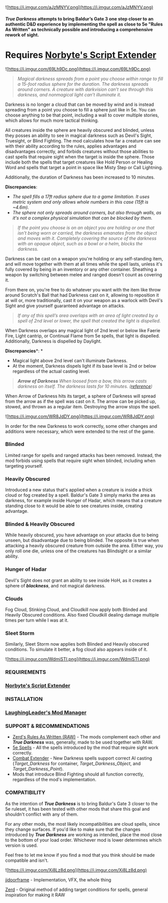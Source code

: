 ![https://i.imgur.com/aJzMNYV.png](https://i.imgur.com/aJzMNYV.png)


#### ***True Darkness*** attempts to bring Baldur’s Gate 3 one step closer to an authentic D&D experience by implementing the spell as close to 5e "Rules As Written" as technically possible and introducing a comprehensive rework of sight.

# Requires [Norbyte's Script Extender](https://github.com/Norbyte/bg3se/releases)

![https://i.imgur.com/69Lh9Dc.png](https://i.imgur.com/69Lh9Dc.png)
> *Magical darkness spreads from a point you choose within range to fill a 15-foot radius sphere for the duration. The darkness spreads around corners. A creature with darkvision can’t see through this darkness, and nonmagical light can’t illuminate it.*

Darkness is no longer a cloud that can be moved by wind and is instead spreading from a point you choose to fill a sphere just like in 5e. You can choose anything to be that point, including a wall to cover multiple stories, which allows for much more tactical thinking.

All creatures inside the sphere are heavily obscured and blinded, unless they posses an ability to see in magical darkness such as Devil's Sight, Truesight, or Blind Fighting. The mod calculates how far a creature can see with their ability according to the rules, applies advantages and disadvantages correctly, and forbids creatures without those abilities to cast spells that require sight when the target is inside the sphere. Those include both the spells that target creatures like Hold Person or Healing Word and spells that target a point in space like Misty Step or Call Lightning.

Additionally, the duration of Darkness has been increased to 10 minutes.

**Discrepancies**:
* *The spell fills a 17ft radius sphere due to a game limitation. It uses metric system and only allows whole numbers in this case (15ft is ~4.6m).*
* *The sphere not only spreads around corners, but also through walls, as it's not a complex physical simulation that can be blocked by them.*

> *If the point you choose is on an object you are holding or one that isn't being worn or carried, the darkness emanates from the object and moves with it. Completely covering the source of the darkness with an opaque object, such as a bowl or a helm, blocks the darkness.*

Darkness can be cast on a weapon you're holding or any self-standing item, and will move together with them at all times while the spell lasts, unless it's fully covered by being in an inventory or any other container. Sheathing a weapon by switching between melee and ranged doesn't count as covering it.

From there on, you're free to do whatever you want with the item like throw around Scratch's Ball that had Darkness cast on it, allowing to reposition it at will or, more traditionally, cast it on your weapon as a warlock with Devil's Sight and give yourself guaranteed advantage on attacks.

> *If any of this spell’s area overlaps with an area of light created by a spell of 2nd level or lower, the spell that created the light is dispelled.*

When Darkness overlaps any magical light of 2nd level or below like Faerie Fire, Light cantrip, or Continual Flame from 5e spells, that light is dispelled. Additionally, Darkness is dispelled by Daylight.

**Discrepancies***:
*
* Magical light above 2nd level can't illuminate Darkness.
* At the moment, Darkness dispels light if its base level is 2nd or below regardless of the actual casting level.

> ***Arrow of Darkness**
When loosed from a bow, this arrow casts darkness on itself. The darkness lasts for 10 minutes. ([reference](https://www.5esrd.com/database/magicitem/arrow-of-darkness/))*

When Arrow of Darkness hits its target, a sphere of Darkness will spread from the arrow as if the spell was cast on it. The arrow can be picked up, stowed, and thrown as a regular item. Destroying the arrow stops the spell.

![https://i.imgur.com/WR8JdDY.png](https://i.imgur.com/WR8JdDY.png)

In order for the new Darkness to work correctly, some other changes and additions were necessary, which were extended to the rest of the game.

### Blinded
Limited range for spells and ranged attacks has been removed. Instead, the mod forbids using spells that require sight when blinded, including when targeting yourself.

### Heavily Obscured
Introduced a new status that's applied when a creature is inside a thick cloud or fog created by a spell. Baldur's Gate 3 simply marks the area as darkness, for example inside Hunger of Hadar, which means that a creature standing close to it would be able to see creatures inside, creating advantage.

### Blinded & Heavily Obscured
While heavily obscured, you have advantage on your attacks due to being unseen, but disadvantage due to being blinded. The opposite is true when attacking a heavily obscured creature from outside the area. Either way, you only roll one die, unless one of the creatures has Blindsight or a similar ability.

### Hunger of Hadar
Devil's Sight does not grant an ability to see inside HoH, as it creates a sphere of ***blackness***, and not magical darkness.

### Clouds
Fog Cloud, Stinking Cloud, and Cloudkill now apply both Blinded and Heavily Obscured conditions. Also fixed Cloudkill dealing damage multiple times per turn while I was at it.

### Sleet Storm
Similarly, Sleet Storm now applies both Blinded and Heavily obscured conditions. To simulate it better, a fog cloud also appears inside of it.

![https://i.imgur.com/WdmiSTI.png](https://i.imgur.com/WdmiSTI.png)

### REQUIREMENTS
### [Norbyte's Script Extender](https://github.com/Norbyte/bg3se/releases)

### INSTALLATION
### [LaughingLeader's Mod Manager](https://github.com/LaughingLeader/BG3ModManager/releases)

### SUPPORT & RECOMMENDATIONS
* [Zerd's Rules As Written (RAW)](https://www.nexusmods.com/baldursgate3/mods/1329) - The mods complement each other and ***True Darkness*** was, generally, made to be used together with RAW.
* [5e Spells](https://www.nexusmods.com/baldursgate3/mods/125) - All the spells introduced by the mod that require sight work correctly.
* [Combat Extender](https://www.nexusmods.com/baldursgate3/mods/5207) - New Darkness spells support correct AI casting (*Target_Darkness* for container, *Target_Darkness_Object*, and *Target_Darkness_Point*).
* Mods that introduce Blind Fighting should all function correctly, regardless of the mod's implementation.

### COMPATIBILITY
As the intention of ***True Darkness*** is to bring Baldur's Gate 3 closer to the 5e ruleset, it has been tested with other mods that share this goal and shouldn't conflict with any of them.

For any other mods, the most likely incompatibilities are cloud spells, since they change surfaces. If you'd like to make sure that the changes introduced by ***True Darkness*** are working as intended, place the mod close to the bottom of your load order. Whichever mod is lower determines which version is used.

Feel free to let me know if you find a mod that you think should be made compatible and isn't.

![https://i.imgur.com/Xi8Lz8d.png](https://i.imgur.com/Xi8Lz8d.png)

[jjdoorframe](https://next.nexusmods.com/profile/jjdoorframe) - Implementation, VFX, the whole thing

[Zerd](https://next.nexusmods.com/profile/ZerdLR) - Original method of adding target conditions for spells, general inspiration for making it RAW
